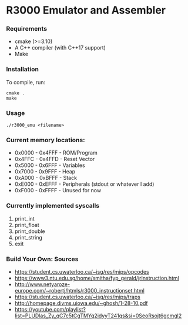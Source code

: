 # R3000 Emulator and Assembler

### Requirements
- cmake (>=3.10)
- A C++ compiler (with C++17 support)
- Make

### Installation
To compile, run:
```
cmake .
make
```

### Usage
```
./r3000_emu <filename>
```

### Current memory locations:
- 0x0000 - 0x4FFF - ROM/Program
- 0x4FFC - 0x4FFD - Reset Vector 
- 0x5000 - 0x6FFF - Variables
- 0x7000 - 0x9FFF - Heap
- 0xA000 - 0xBFFF - Stack
- 0xE000 - 0xEFFF - Peripherals (stdout or whatever I add)
- 0xF000 - 0xFFFF - Unused for now
 
### Currently implemented syscalls
1. print_int
2. print_float
3. print_double
4. print_string
10. exit

### Build Your Own: Sources
- https://student.cs.uwaterloo.ca/~isg/res/mips/opcodes
- https://www3.ntu.edu.sg/home/smitha/fyp_gerald/jrInstruction.html
- http://www.netyaroze-europe.com/~robertj/htmls/r3000_instructionset.html
- https://student.cs.uwaterloo.ca/~isg/res/mips/traps
- http://homepage.divms.uiowa.edu/~ghosh/1-28-10.pdf
- https://youtube.com/playlist?list=PLUDlas_Zy_qC7c5tCgTMYq2idyyT241qs&si=0SeoRsojt6gcmgl2

